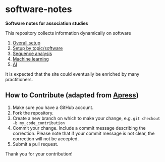 # software-notes

**Software notes for association studies**

This repository collects information dynamically on software

1. [Overall setup](overall)
2. [Setup by topic/software](topics.md)
3. [Sequence analysis](seq.md)
4. [Machine learning](ML.md)
5. [AI](AI.md)

It is expected that the site could eventually be enriched by many practitioners.

## How to Contribute (adapted from [Apress](https://github.com/apress))

1. Make sure you have a GitHub account.
2. Fork the repository.
3. Create a new branch on which to make your change, e.g. 
`git checkout -b my_code_contribution`
4. Commit your change. Include a commit message describing the correction. Please note that if your commit message is not clear, the correction will not be accepted.
5. Submit a pull request.

Thank you for your contribution!
